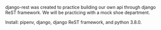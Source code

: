 django-rest was created to practice building
our own api through django ReST framework. We
will be practicing with a mock shoe department.

Install: pipenv, django, django ReST framework, and python 3.8.0.